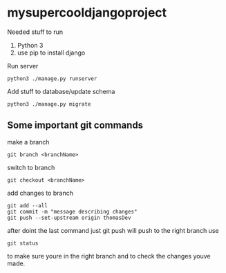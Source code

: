 # mysupercooldjangoproject



Needed stuff to run
1. Python 3
2. use pip to install django

Run server
```
python3 ./manage.py runserver
```

Add stuff to database/update schema
```
python3 ./manage.py migrate
```


## Some important git commands

make a branch
```
git branch <branchName>
```

switch to branch
```
git checkout <branchName>
```

add changes to branch
```
git add --all
git commit -m "message describing changes"
git push --set-upstream origin thomasDev
```
after doint the last command just git push will push to the right branch
use
```
git status
```
to make sure youre in the right branch and to check the changes youve made.
